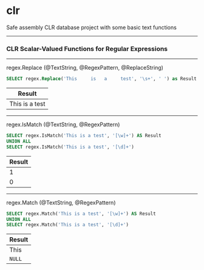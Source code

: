# clr
Safe assembly CLR database project with some basic text functions

-----

### CLR Scalar-Valued Functions for Regular Expressions

---

regex.Replace (@TextString, @RegexPattern, @ReplaceString)

```sql
SELECT regex.Replace('This     is   a     test', '\s+', ' ') as Result
```

|      Result     |
| --------------- |
| This is a test  |

---

regex.IsMatch (@TextString, @RegexPattern)

```sql
SELECT regex.IsMatch('This is a test', '[\w]+') AS Result
UNION ALL 
SELECT regex.IsMatch('This is a test', '[\d]+')
```
|      Result     |
| --------------- |
| 1  |
| 0  |

---

regex.Match (@TextString, @RegexPattern)

```sql
SELECT regex.Match('This is a test', '[\w]+') AS Result
UNION ALL 
SELECT regex.Match('This is a test', '[\d]+')
```

|      Result     |
| --------------- |
| This  |
| `NULL`  |
